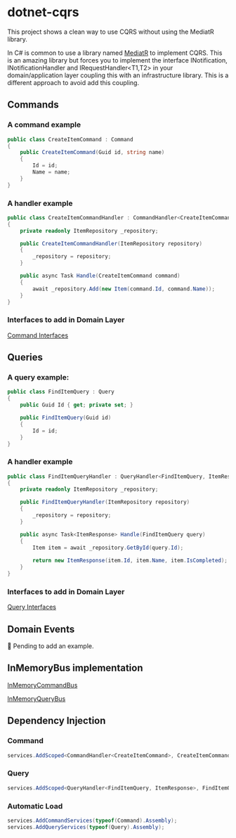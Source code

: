 # dotnet-cqrs

This project shows a clean way to use CQRS without using the MediatR library.

In C# is common to use a library named [MediatR](https://github.com/jbogard/MediatR) to implement CQRS. This is an amazing library but forces you to implement the interface INotification, INotificationHandler<T> and IRequestHandler<T1,T2> in your domain/application layer coupling this with an infrastructure library.
This is a different approach to avoid add this coupling.

## Commands

### A command example

```csharp
public class CreateItemCommand : Command
{    
    public CreateItemCommand(Guid id, string name) 
    {
        Id = id;
        Name = name;
    }
}
```

### A handler example

```csharp
public class CreateItemCommandHandler : CommandHandler<CreateItemCommand>
{
    private readonly ItemRepository _repository;

    public CreateItemCommandHandler(ItemRepository repository)
    {
        _repository = repository;
    }

    public async Task Handle(CreateItemCommand command)
    {
        await _repository.Add(new Item(command.Id, command.Name));
    }
}
```

### Interfaces to add in Domain Layer

[Command Interfaces](https://github.com/Leanwit/dotnet-cqrs/tree/master/Src/CQRS.Shared/Domain/Bus/Command)

## Queries

### A query example:

```csharp
public class FindItemQuery : Query
{
    public Guid Id { get; private set; }

    public FindItemQuery(Guid id)
    {
        Id = id;
    }
}
```

### A handler example

```csharp
public class FindItemQueryHandler : QueryHandler<FindItemQuery, ItemResponse>
{
    private readonly ItemRepository _repository;

    public FindItemQueryHandler(ItemRepository repository)
    {
        _repository = repository;
    }

    public async Task<ItemResponse> Handle(FindItemQuery query)
    {
        Item item = await _repository.GetById(query.Id);
        
        return new ItemResponse(item.Id, item.Name, item.IsCompleted);
    }
}
```

### Interfaces to add in Domain Layer

[Query Interfaces](https://github.com/Leanwit/dotnet-cqrs/tree/master/Src/CQRS.Shared/Domain/Bus/Query)

## Domain Events

🚧 Pending to add an example.

## InMemoryBus implementation

[InMemoryCommandBus](https://github.com/Leanwit/dotnet-cqrs/blob/master/Src/CQRS.Shared/Infrastructure/Bus/Command/InMemoryCommandBus.cs)

[InMemoryQueryBus](https://github.com/Leanwit/dotnet-cqrs/blob/master/Src/CQRS.Shared/Infrastructure/Bus/Query/InMemoryQueryBus.cs)

## Dependency Injection

### Command

```csharp
services.AddScoped<CommandHandler<CreateItemCommand>, CreateItemCommandHandler>();
```

### Query

```csharp
services.AddScoped<QueryHandler<FindItemQuery, ItemResponse>, FindItemQueryHandler>();
```

### Automatic Load

```csharp
services.AddCommandServices(typeof(Command).Assembly);
services.AddQueryServices(typeof(Query).Assembly);
```